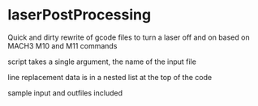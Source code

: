 # laserPostProcessing
Quick and dirty rewrite of gcode files to turn a laser off and on based on MACH3 M10 and M11 commands

script takes a single argument, the name of the input file

line replacement data is in a nested list at the top of the code

sample input and outfiles included

